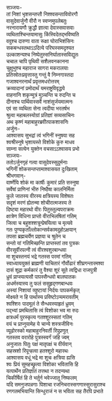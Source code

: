 सञ्जयः-  
तां निशां भृशसन्तप्तौ निश्श्वसन्ताविवोरगौ  
वासुदेवार्जुनौ वीरौ न स्वप्नमुपलेबतुः  
नरनारायणौ क्रुद्धौ ज्ञात्वा देवास्सवासवाः  
व्यथिताश्चिन्तयामासुः किंस्विदेतद्भविष्यति  
ववुश्च दारुणा वाता रूक्षा घोराभिशंसिनः  
सकबन्धस्तथाऽऽदित्ये परिघस्समदृश्यत  
उल्काशन्यश्च निष्पेतुस्सनिर्घातास्सविद्युतः  
चचाल चापि पृथिवी सशैलवनकानना  
चुक्षुभुश्च महाराज सागरा मकरालयाः  
प्रतिस्रोतःप्रवृत्तास्तु गन्तुं वै निम्नगास्तदा  
गजाश्वनरनार्थं प्रवृत्तमधरोत्तरम्  
क्रव्यादानां प्रमोदार्थं यमराष्ट्रविवृद्धये  
वाहनानि शकृन्मूत्रं मुञ्चन्ति च रुदन्ति च  
दीनाश्च पार्थिवास्सर्वे नाशंसुर्जयमात्मनः  
एवं सा व्यथिता सेना त्वदीया भरतर्षभ  
श्रुत्वा महाबलस्योग्रां प्रतिज्ञां सव्यसाचिनः  
अथ कृष्णं महाबाहुरब्रवीत्पाकशासनिः  
अर्जुनः-  
आश्वासय सुभद्रां त्वं भगिनीं स्नुषया सह  
श्वश्रीस्नुषे भृशायस्ते विशोके कुरु माधव  
साम्ना सत्येन युक्तेन वचसाऽऽश्वासय प्रभो  
सञ्जयः-  
ततोऽर्जुनगृहं गत्वा वासुदेवस्सुदुर्मनाः  
भगिनीं शोकसन्तप्तामाश्वासयत दुःखिताम्  
श्रीभगवान्-   
वार्ष्णेयि शोकं मा कार्षीः कुमारं प्रति सस्नुषा  
सर्वेषां प्राणिनां भीरु निष्ठैषा कालनिर्मिता  
कुले जातस्य वीरस्य क्षत्रियस्य विशेषतः  
सदृशं मरणं ह्येतन्मा शोचीरात्मजस्य ते  
दिष्ट्या महारथो वीरः पितुस्तुल्यपराक्रमः  
क्षात्रेण विधिना प्राप्तो वीराभिलषितां गतिम्  
जित्वा च बहुशश्शत्रून्प्रेषयित्वा च मृत्यवे  
गतः पुण्यकृताँल्लोकान्सर्वकामदुहोऽक्षयान्  
तपसा ब्रह्मचर्येण प्रज्ञया च श्रुतेन च  
सन्तो यां गतिमिच्छन्ति प्राप्तस्तां तव पुत्रकः  
वीरसूर्वीरपत्नी त्वं वीरश्वशुरबान्धवा  
मा शुचस्तनयं भद्रे गतस्स परमां गतिम्  
स्वाध्याययुक्तं ब्राह्मणी याचितारं गौर्वोढारं शीघ्रगन्तारमश्वा  
दासं शूद्रा कर्मकारं तु वैश्या शूरं सूते त्वद्विधा राजपुत्री  
ध्रुवं प्राप्स्यत्यसौ पापस्सैन्धवो बालघातकः  
अधर्मस्यास्य तु फलं ससुहृद्गणबान्धवः  
अस्यां निशायां व्युष्टायां निर्दयः पापकर्मकृत्  
मोक्ष्यते न हि पार्थास्य प्रविष्टोऽप्यमरावतीम्  
श्वश्शिरः पादमूलं ते सैन्धवस्याहृतं ध्रुवम्  
पद्भ्यां प्रमथितासि त्वं विशोका भव मा रुदः  
क्षत्रधर्मं पुरस्कृत्य गतश्शूरस्सतां गतिम्  
वयं च प्राप्नुयामेह ये चान्ये शस्त्रजीविनः  
व्यूढोरस्को महाबाहुरनिवर्ती रिपुप्रणुत्  
गतस्तव वरारोहे पुत्रस्स्वर्गं जहि ज्वम्  
अनुजातः पितुः पक्षं मातृपक्षं च वीर्यवान्  
सहस्रशो रिपून्हत्वा हतश्शूरो महारथः  
आश्वासय वधूं भद्रे मा शुचः क्षत्रिया ह्यसि  
श्वः प्रियं सुमहच्छ्रुत्वा विशोका भवितासि हि  
यत्पार्थेन प्रतिज्ञातं तत्तथा न तदन्यथा  
चिकीर्षितं हि ते भर्तुर्न भवेज्जातु निष्फलम्  
यदि समनुजपन्नगाः पिशाचा रजनिचरास्सगणास्सुरासुराश्च  
रणगतमभियान्ति सिन्धुराजं न स भविता सह तैरपि प्रभाते  
